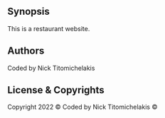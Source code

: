 ## Synopsis

This is a restaurant website.

## Authors

Coded by Nick Titomichelakis

## License & Copyrights

Copyright 2022 &copy;
Coded by Nick Titomichelakis &copy;
